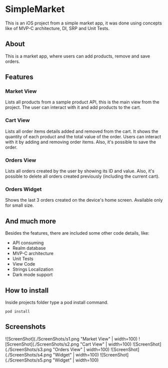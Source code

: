 # SimpleMarket
This is an iOS project from a simple market app, it was done using concepts like of MVP-C architecture, DI, SRP and Unit Tests.

## About
This is a market app, where users can add products, remove and save orders.

## Features

### Market View
Lists all products from a sample product API, this is the main view from the project. The user can interact with it and add products to the cart.

### Cart View
Lists all order items details added and removed from the cart. It shows the quantity of each product and the total value of the order. Users can interact with it by adding and removing order items. Also, it's possible to save the order.

### Orders View
Lists all orders created by the user by showing its ID and value. Also, it's possible to delete all orders created previously (including the current cart).

### Orders Widget
Shows the last 3 orders created on the device's home screen. Available only for small size.

## And much more
Besides the features, there are included some other code details, like:
* API consuming
* Realm database
* MVP-C architecture
* Unit Tests
* View Code
* Strings Localization
* Dark mode support

## How to install

Inside projects folder type a pod install command.

`pod install`

## Screenshots

![ScreenShot](./ScreenShots/s1.png "Market View" | width=100)
![ScreenShot](./ScreenShots/s2.png "Cart View" | width=100)
![ScreenShot](./ScreenShots/s3.png "Orders View" | width=100)
![ScreenShot](./ScreenShots/s4.png "Widget" | width=100)
![ScreenShot](./ScreenShots/s5.png "Widget" | width=100)
